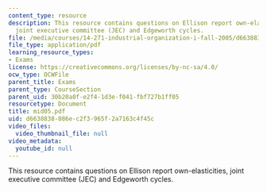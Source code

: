 ```yaml
---
content_type: resource
description: This resource contains questions on Ellison report own-elasticities,
  joint executive committee (JEC) and Edgeworth cycles.
file: /media/courses/14-271-industrial-organization-i-fall-2005/d6638838086ec2f3965f2a7163c4f45c_mid05.pdf
file_type: application/pdf
learning_resource_types:
- Exams
license: https://creativecommons.org/licenses/by-nc-sa/4.0/
ocw_type: OCWFile
parent_title: Exams
parent_type: CourseSection
parent_uid: 30b20a0f-e2f4-1d3e-f041-fbf727b1ff05
resourcetype: Document
title: mid05.pdf
uid: d6638838-086e-c2f3-965f-2a7163c4f45c
video_files:
  video_thumbnail_file: null
video_metadata:
  youtube_id: null
---
```

This resource contains questions on Ellison report own-elasticities, joint executive committee (JEC) and Edgeworth cycles.